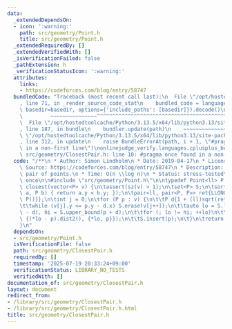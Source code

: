 ```yaml
---
data:
  _extendedDependsOn:
  - icon: ':warning:'
    path: src/geometry/Point.h
    title: src/geometry/Point.h
  _extendedRequiredBy: []
  _extendedVerifiedWith: []
  _isVerificationFailed: false
  _pathExtension: h
  _verificationStatusIcon: ':warning:'
  attributes:
    links:
    - https://codeforces.com/blog/entry/58747
  bundledCode: "Traceback (most recent call last):\n  File \"/opt/hostedtoolcache/Python/3.13.5/x64/lib/python3.13/site-packages/onlinejudge_verify/documentation/build.py\"\
    , line 71, in _render_source_code_stat\n    bundled_code = language.bundle(stat.path,\
    \ basedir=basedir, options={'include_paths': [basedir]}).decode()\n          \
    \         ~~~~~~~~~~~~~~~^^^^^^^^^^^^^^^^^^^^^^^^^^^^^^^^^^^^^^^^^^^^^^^^^^^^^^^^^^^^^^^^^^\n\
    \  File \"/opt/hostedtoolcache/Python/3.13.5/x64/lib/python3.13/site-packages/onlinejudge_verify/languages/cplusplus.py\"\
    , line 187, in bundle\n    bundler.update(path)\n    ~~~~~~~~~~~~~~^^^^^^\n  File\
    \ \"/opt/hostedtoolcache/Python/3.13.5/x64/lib/python3.13/site-packages/onlinejudge_verify/languages/cplusplus_bundle.py\"\
    , line 312, in update\n    raise BundleErrorAt(path, i + 1, \"#pragma once found\
    \ in a non-first line\")\nonlinejudge_verify.languages.cplusplus_bundle.BundleErrorAt:\
    \ src/geometry/ClosestPair.h: line 10: #pragma once found in a non-first line\n"
  code: "/**\n * Author: Simon Lindholm\n * Date: 2019-04-17\n * License: CC0\n *\
    \ Source: https://codeforces.com/blog/entry/58747\n * Description: Finds the closest\
    \ pair of points.\n * Time: O(n \\log n)\n * Status: stress-tested\n */\n#pragma\
    \ once\n\n#include \"src/geometry/Point.h\"\n\ntypedef Point<ll> P;\npair<P, P>\
    \ closest(vector<P> v) {\n\tassert(sz(v) > 1);\n\tset<P> S;\n\tsort(all(v), [](P\
    \ a, P b) { return a.y < b.y; });\n\tpair<ll, pair<P, P>> ret{LLONG_MAX, {P(),\
    \ P()}};\n\tint j = 0;\n\tfor (P p : v) {\n\t\tP d{1 + (ll)sqrt(ret.first), 0};\n\
    \t\twhile (v[j].y <= p.y - d.x) S.erase(v[j++]);\n\t\tauto lo = S.lower_bound(p\
    \ - d), hi = S.upper_bound(p + d);\n\t\tfor (; lo != hi; ++lo)\n\t\t\tret = min(ret,\
    \ {(*lo - p).dist2(), {*lo, p}});\n\t\tS.insert(p);\n\t}\n\treturn ret.second;\n\
    }\n"
  dependsOn:
  - src/geometry/Point.h
  isVerificationFile: false
  path: src/geometry/ClosestPair.h
  requiredBy: []
  timestamp: '2025-07-19 20:33:24+09:00'
  verificationStatus: LIBRARY_NO_TESTS
  verifiedWith: []
documentation_of: src/geometry/ClosestPair.h
layout: document
redirect_from:
- /library/src/geometry/ClosestPair.h
- /library/src/geometry/ClosestPair.h.html
title: src/geometry/ClosestPair.h
---
```


